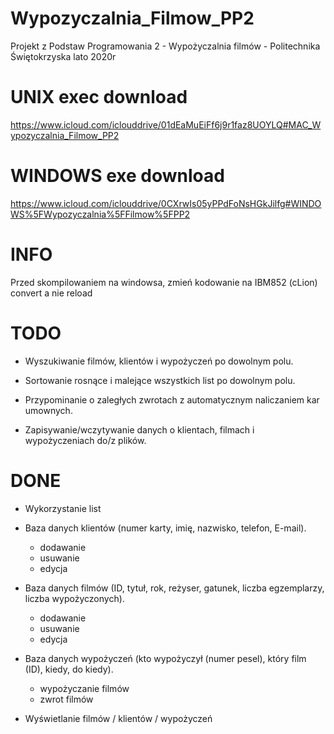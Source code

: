 # Wypozyczalnia_Filmow_PP2
Projekt z Podstaw Programowania 2 - Wypożyczalnia filmów - Politechnika Świętokrzyska lato 2020r
# UNIX exec download
https://www.icloud.com/iclouddrive/01dEaMuEiFf6j9r1faz8UOYLQ#MAC_Wypozyczalnia_Filmow_PP2
# WINDOWS exe download
https://www.icloud.com/iclouddrive/0CXrwIs05yPPdFoNsHGkJilfg#WINDOWS%5FWypozyczalnia%5FFilmow%5FPP2
# INFO
Przed skompilowaniem na windowsa, zmień kodowanie na IBM852
(cLion) convert a nie reload
# TODO
- Wyszukiwanie filmów, klientów i wypożyczeń po dowolnym polu.

- Sortowanie rosnące i malejące wszystkich list po dowolnym polu.

- Przypominanie o zaległych zwrotach z automatycznym naliczaniem kar umownych.

- Zapisywanie/wczytywanie danych o klientach, filmach i wypożyczeniach do/z plików.
# DONE
- Wykorzystanie list

- Baza danych klientów (numer karty, imię, nazwisko, telefon, E-mail).
    - dodawanie
    - usuwanie
    - edycja

- Baza danych filmów (ID, tytuł, rok, reżyser, gatunek, liczba egzemplarzy, liczba wypożyczonych).
    - dodawanie
    - usuwanie
    - edycja

- Baza danych wypożyczeń (kto wypożyczył (numer pesel), który film (ID), kiedy, do kiedy).
    - wypożyczanie filmów
    - zwrot filmów

- Wyświetlanie filmów / klientów / wypożyczeń
